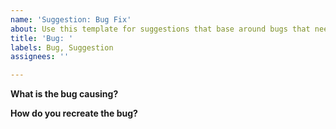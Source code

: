 ```yaml
---
name: 'Suggestion: Bug Fix'
about: Use this template for suggestions that base around bugs that need to be fixed.
title: 'Bug: '
labels: Bug, Suggestion
assignees: ''

---
```


**What is the bug causing?**

> 


**How do you recreate the bug?**

> 
